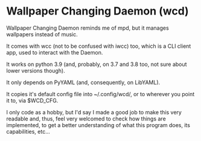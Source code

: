 # Wallpaper Changing Daemon (wcd)
Wallpaper Changing Daemon reminds me of mpd, but it manages wallpapers instead of music.

It comes with wcc (not to be confused with iwcc) too, which is a CLI client app, used to interact with the Daemon.

It works on python 3.9 (and, probably, on 3.7 and 3.8 too, not sure about lower versions though).

It only depends on PyYAML (and, consequently, on LibYAML).

It copies it's default config file into ~/.config/wcd/, or to wherever you point it to, via $WCD_CFG.

I only code as a hobby, but I'd say I made a good job to make this very readable and, thus, feel very welcomed to check how things are implemented, to get a better understanding of what this program does, its capabilities, etc...
